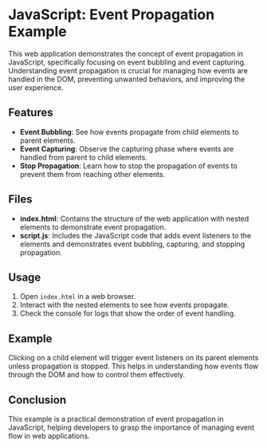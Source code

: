 # JavaScript: Event Propagation Example

This web application demonstrates the concept of event propagation in JavaScript, specifically focusing on event bubbling and event capturing. Understanding event propagation is crucial for managing how events are handled in the DOM, preventing unwanted behaviors, and improving the user experience.

## Features

- **Event Bubbling**: See how events propagate from child elements to parent elements.
- **Event Capturing**: Observe the capturing phase where events are handled from parent to child elements.
- **Stop Propagation**: Learn how to stop the propagation of events to prevent them from reaching other elements.

## Files

- **index.html**: Contains the structure of the web application with nested elements to demonstrate event propagation.
- **script.js**: Includes the JavaScript code that adds event listeners to the elements and demonstrates event bubbling, capturing, and stopping propagation.

## Usage

1. Open `index.html` in a web browser.
2. Interact with the nested elements to see how events propagate.
3. Check the console for logs that show the order of event handling.

## Example

Clicking on a child element will trigger event listeners on its parent elements unless propagation is stopped. This helps in understanding how events flow through the DOM and how to control them effectively.

## Conclusion

This example is a practical demonstration of event propagation in JavaScript, helping developers to grasp the importance of managing event flow in web applications.